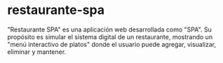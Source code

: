 # restaurante-spa
"Restaurante SPA" es una aplicación web desarrollada como "SPA".   Su propósito es simular el sistema digital de un restaurante, mostrando un "menú interactivo de platos" donde el usuario puede agregar, visualizar, eliminar y mantener.
